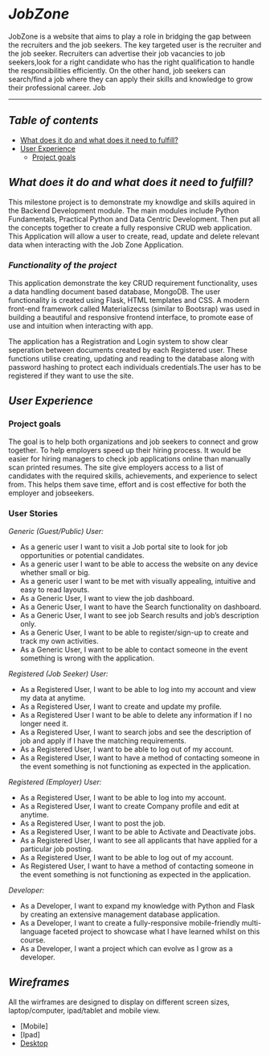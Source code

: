 # *JobZone*
JobZone is a website that aims to play a role in bridging the gap between the recruiters and the job seekers. The key targeted user is the recruiter and the job seeker. Recruiters can advertise their job vacancies to job seekers,look for a right candidate who has the right qualification to handle the responsibilities efficiently. On the other hand, job seekers can search/find a job where they can apply their skills and knowledge to grow their professional career.
Job
***

## *Table of contents*
* [What does it do and what does it need to fulfill?](#what-does-it-do-and-what-does-it-need-to-fullfil)
* [User Experience](#user-experience)
    * [Project goals](#project-goals)

## *What does it do and what does it need to fulfill?*
This milestone project is to demonstrate my knowdlge and skills aquired in the Backend Development module. The main modules include Python Fundamentals, Practical Python and Data Centric Development. Then put all the concepts together to create a fully responsive CRUD web application. This Application will allow a user to create, read, update and delete relevant data when interacting with the Job Zone Application.

### *Functionality of the project*
This application demonstrate the key CRUD requirement functionality, uses a data handling document based database, MongoDB. The user functionality is created using Flask, HTML templates and CSS. A modern front-end framework called Materializecss (similar to Bootsrap) was used in building a beautiful and responsive frontend interface, to promote ease of use and intuition when interacting with app.

The application has a Registration and Login system to show clear seperation between documents created by each Registered user. These functions utilise creating, updating and reading to the database along with password hashing to protect each individuals credentials.The user has to be registered if they want to use the site.

## *User Experience*

### Project goals
The goal is to help both organizations and job seekers to connect and grow together. To help
 employers speed up their hiring process. It would be easier for hiring managers to check job applications online than manually scan printed resumes. The site give employers access to a list of candidates with the required skills, achievements, and experience to select from. This helps them save time, effort and is cost effective for both the employer and jobseekers.

### User Stories
_Generic (Guest/Public) User:_
* As a generic user I want to visit a Job portal site  to look for job opportunities  or  potential candidates.
* As a generic user I want to be able to access the website on any device whether small or big.
* As a generic user I want to be met with visually appealing, intuitive and easy to read layouts.
* As a Generic User, I want to view the job dashboard.
* As a Generic User, I want to have the Search functionality on dashboard.
* As a Generic User, I want to see job Search results and job’s description only. 
* As a Generic User, I want to be able to register/sign-up to create and track my own activities.
* As a Generic User, I want to be able to contact someone in the event something is wrong with the application.

_Registered (Job Seeker) User:_
* As a Registered User, I want to be able to log into my account and view my data at anytime.
* As a Registered User, I want to create and update my profile.
* As a Registered User I want to be able to delete any information if I no longer need it.
* As a Registered User, I want to search jobs and see the description of job and apply if I have the matching requirements.
* As a Registered User, I want to be able to log out of my account.
* As a Registered User, I want to have a method of contacting someone in the event something is not functioning as expected in the application.

_Registered (Employer) User:_
* As a Registered User, I want to be able to log into my account.
* As a Registered User, I want to create Company profile and edit at anytime.
* As a Registered User, I want to post the job.
* As a Registered User, I want to be able to Activate and Deactivate jobs.
* As a Registered User, I want to see all applicants that have applied for a particular job posting.
* As a Registered User, I want to be able to log out of my account.
* As  Registered User, I want to have a method of contacting someone in the event something is not functioning as expected in the application.

_Developer:_
* As a Developer, I want to expand my knowledge with Python and Flask by creating an extensive management database application.
* As a Developer, I want to create a fully-responsive mobile-friendly multi-language faceted project to showcase what I have learned whilst on this course.
* As a Developer, I want a project which can evolve as I grow as a developer.

## _Wireframes_
All the wirframes are designed to display on different screen sizes, laptop/computer, ipad/tablet and mobile view.
* [Mobile]
* [Ipad]
* [Desktop](wireframes/wireframes_desktop.pdf)




